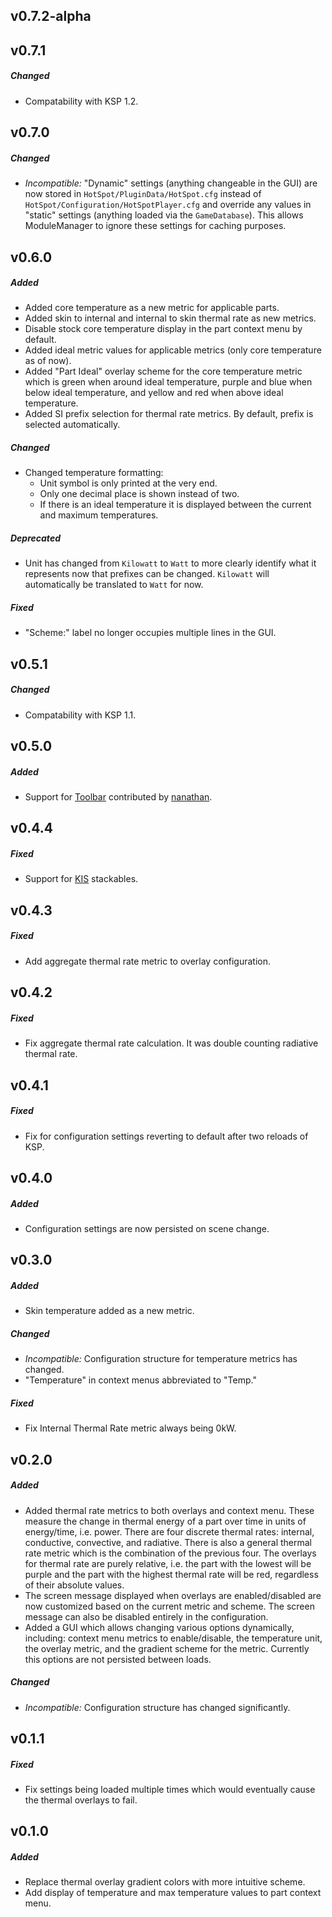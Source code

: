 ## v0.7.2-alpha

## v0.7.1
##### Changed
- Compatability with KSP 1.2.

## v0.7.0
##### Changed
- *Incompatible:* "Dynamic" settings (anything changeable in the GUI) are now stored in
  `HotSpot/PluginData/HotSpot.cfg` instead of `HotSpot/Configuration/HotSpotPlayer.cfg` and override any values in
  "static" settings (anything loaded via the `GameDatabase`). This allows ModuleManager to ignore these settings for
  caching purposes.

## v0.6.0
##### Added
- Added core temperature as a new metric for applicable parts.
- Added skin to internal and internal to skin thermal rate as new metrics.
- Disable stock core temperature display in the part context menu by default.
- Added ideal metric values for applicable metrics (only core temperature as of now).
- Added "Part Ideal" overlay scheme for the core temperature metric which is green when around ideal temperature,
  purple and blue when below ideal temperature, and yellow and red when above ideal temperature.
- Added SI prefix selection for thermal rate metrics. By default, prefix is selected automatically.

##### Changed
- Changed temperature formatting:
  - Unit symbol is only printed at the very end.
  - Only one decimal place is shown instead of two.
  - If there is an ideal temperature it is displayed between the current and maximum temperatures.

##### Deprecated
- Unit has changed from `Kilowatt` to `Watt` to more clearly identify what it represents now that prefixes can be
  changed. `Kilowatt` will automatically be translated to `Watt` for now.

##### Fixed
- "Scheme:" label no longer occupies multiple lines in the GUI.

## v0.5.1
##### Changed
- Compatability with KSP 1.1.

## v0.5.0
##### Added
- Support for [Toolbar](http://forum.kerbalspaceprogram.com/index.php?/topic/55420-/) contributed by
  [nanathan](https://github.com/nanathan).

## v0.4.4
##### Fixed
- Support for [KIS](http://forum.kerbalspaceprogram.com/threads/113111) stackables.

## v0.4.3
##### Fixed
- Add aggregate thermal rate metric to overlay configuration.

## v0.4.2
##### Fixed
- Fix aggregate thermal rate calculation. It was double counting radiative thermal rate.

## v0.4.1
##### Fixed
- Fix for configuration settings reverting to default after two reloads of KSP.

## v0.4.0
##### Added
- Configuration settings are now persisted on scene change.

## v0.3.0
##### Added
- Skin temperature added as a new metric.

##### Changed
- *Incompatible:* Configuration structure for temperature metrics has changed.
- "Temperature" in context menus abbreviated to "Temp."

##### Fixed
- Fix Internal Thermal Rate metric always being 0kW.

## v0.2.0
##### Added
- Added thermal rate metrics to both overlays and context menu. These measure the change in thermal energy of a part
  over time in units of energy/time, i.e. power. There are four discrete thermal rates: internal, conductive,
  convective, and radiative. There is also a general thermal rate metric which is the combination of the previous
  four. The overlays for thermal rate are purely relative, i.e. the part with the lowest will be purple and the part
  with the highest thermal rate will be red, regardless of their absolute values.
- The screen message displayed when overlays are enabled/disabled are now customized based on the current metric and
  scheme. The screen message can also be disabled entirely in the configuration.
- Added a GUI which allows changing various options dynamically, including: context menu metrics to enable/disable,
  the temperature unit, the overlay metric, and the gradient scheme for the metric. Currently this options are not
  persisted between loads.

##### Changed
- *Incompatible:* Configuration structure has changed significantly.

## v0.1.1
##### Fixed
- Fix settings being loaded multiple times which would eventually cause the thermal overlays to fail.

## v0.1.0
##### Added
- Replace thermal overlay gradient colors with more intuitive scheme.
- Add display of temperature and max temperature values to part context menu.
